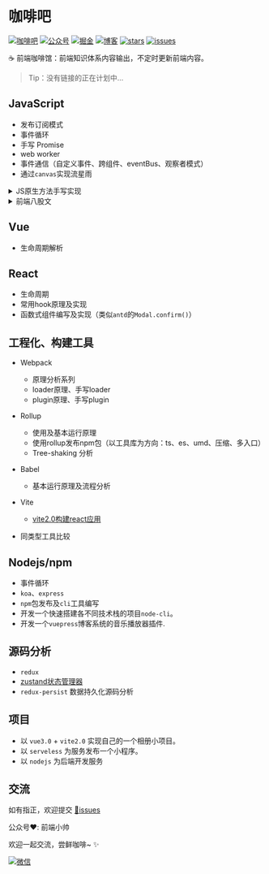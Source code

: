 # 咖啡吧

[![咖啡吧](https://img.shields.io/badge/CoffeeBar-%E5%92%96%E5%95%A1%E5%90%A7-orange)](#咖啡吧)
[![公众号](https://img.shields.io/badge/%E5%85%AC%E4%BC%97%E5%8F%B7-%E5%89%8D%E7%AB%AF%E5%B0%8F%E5%B8%85-blueviolet)](#交流)
[![掘金](https://img.shields.io/badge/Juejin-掘金-blue)](https://juejin.im/user/1204720476890477)
[![博客](https://img.shields.io/badge/ssscode-%E5%8D%9A%E5%AE%A2-brightgreen)](https://ssscode.com/)
[![stars](https://img.shields.io/github/stars/JS-banana/front-end-coffeeBar)](https://github.com/JS-banana/front-end-coffeeBar/stargazers)
[![issues](https://img.shields.io/github/issues/JS-banana/front-end-coffeeBar)](https://github.com/JS-banana/front-end-coffeeBar/issues)

:coffee: 前端咖啡馆：前端知识体系内容输出，不定时更新前端内容。

> Tip：没有链接的正在计划中...

## JavaScript

- 发布订阅模式
- 事件循环
- 手写 Promise
- web worker
- 事件通信（自定义事件、跨组件、eventBus、观察者模式）
- 通过`canvas`实现流星雨

<details> <summary>JS原生方法手写实现</summary>

- String indexOf实现

</details>
<details> <summary>前端八股文</summary>

  1. 原型链
  2. 继承的实现
  3. 数据类型
  4. var、const、let 对比
  5. new 的过程
  6. this 指向问题
  7. bind 实现方式
  8. 闭包
  9. 类型判断

</details>

## Vue

- 生命周期解析

## React

- 生命周期
- 常用hook原理及实现
- 函数式组件编写及实现（类似`antd`的`Modal.confirm()`）

## 工程化、构建工具

- Webpack
  - 原理分析系列
  - loader原理、手写loader
  - plugin原理、手写plugin

- Rollup
  - 使用及基本运行原理
  - 使用rollup发布npm包（以工具库为方向：ts、es、umd、压缩、多入口）
  - Tree-shaking 分析

- Babel
  - 基本运行原理及流程分析

- Vite
  - [vite2.0构建react应用](https://juejin.cn/post/6986169708722520072)

- 同类型工具比较

## Nodejs/npm

- 事件循环
- `koa`、`express`
- `npm`包发布及`cli`工具编写
- 开发一个快速搭建各不同技术栈的项目`node-cli`。
- 开发一个`vuepress`博客系统的音乐播放器插件.

## 源码分析

- `redux`
- [zustand状态管理器](https://juejin.cn/post/6970951346816188430)
- `redux-persist` 数据持久化源码分析

<!-- ## 网络协议/浏览器

## 数据结构与算法 -->

## 项目

- 以 `vue3.0` + `vite2.0` 实现自己的一个相册小项目。
- 以 `serveless` 为服务发布一个小程序。
- 以 `nodejs` 为后端开发服务

## 交流

如有指正，欢迎提交 [:bug:issues](https://github.com/JS-banana/front-end-coffeeBar/issues)

公众号:heart:: 前端小帅

欢迎一起交流，尝鲜咖啡~ :sparkles:

[![微信](https://cdn.jsdelivr.net/gh/JS-banana/images/vuepress/1.jpg)](#交流)
